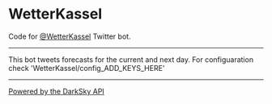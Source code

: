 # WetterKassel
Code for [@WetterKassel](https://twitter.com/WetterKassel) Twitter bot.

---

This bot tweets forecasts for the current and next day.
For configuaration check 'WetterKassel/config_ADD_KEYS_HERE'

---

[Powered by the DarkSky API](https://darksky.net/poweredby)
